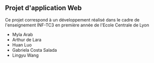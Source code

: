 ## Projet d'application Web

Ce projet correspond à un développement réalisé dans le cadre de l'enseignement INF-TC3 en première année de l'Ecole Centrale de Lyon

- Myla Arab
- Arthur de Lara
- Huan Luo
- Gabriela Costa Salada
- Lingyu Wang
